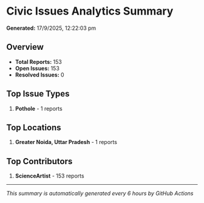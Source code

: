 #  Civic Issues Analytics Summary

**Generated:** 17/9/2025, 12:22:03 pm

##  Overview
- **Total Reports:** 153
- **Open Issues:** 153
- **Resolved Issues:** 0

##  Top Issue Types
1. **Pothole** - 1 reports

##  Top Locations
1. **Greater Noida, Uttar Pradesh** - 1 reports

##  Top Contributors
1. **ScienceArtist** - 153 reports

---
*This summary is automatically generated every 6 hours by GitHub Actions*

